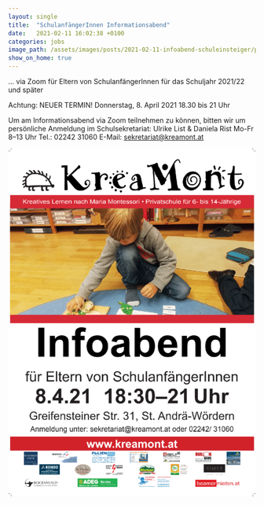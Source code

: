 ```yaml
---
layout: single
title:  "SchulanfängerInnen Informationsabend"
date:   2021-02-11 16:02:38 +0100
categories: jobs
image_path: /assets/images/posts/2021-02-11-infoabend-schuleinsteiger/plakat-infoabend-thumbnail.png
show_on_home: true
---
```

... via Zoom für Eltern von SchulanfängerInnen für das Schuljahr 2021/22 und später

Achtung: NEUER TERMIN!
Donnerstag, 8. April 2021 18.30 bis 21 Uhr

Um am Informationsabend via Zoom teilnehmen zu können, bitten wir um persönliche Anmeldung im Schulsekretariat:
Ulrike List & Daniela Rist
Mo-Fr 8–13 Uhr
Tel.: 02242 31060
E-Mail: sekretariat@kreamont.at

![Plakat Infoabend Schuleinsteiger](/assets/images/posts/2021-02-11-infoabend-schuleinsteiger/Plakat-Infoabend-April21-728x1024.png)